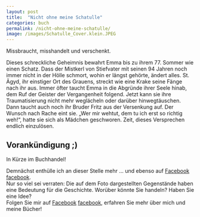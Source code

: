 ```yaml
---
layout: post
title:  "Nicht ohne meine Schatulle"
categories: buch
permalink: /nicht-ohne-meine-schatulle/
image: /images/Schatulle_Cover.klein.JPEG
---
```



Missbraucht, misshandelt und verschenkt. <br> 

Dieses schreckliche Geheimnis bewahrt Emma bis zu ihrem 77. Sommer wie einen Schatz. Dass der Mistkerl von Stiefvater mit seinen 94 Jahren noch immer nicht in der Hölle schmort, wohin er längst gehörte, ändert alles. St. Ägyd, ihr einstiger Ort des Grauens, streckt wie eine Krake seine Fänge nach ihr aus. Immer öfter taucht Emma in die Abgründe ihrer Seele hinab, dem Ruf der Geister der Vergangenheit folgend. Jetzt kann sie ihre Traumatisierung nicht mehr weglächeln oder darüber hinwegtäuschen. <br> 
Dann taucht auch noch ihr Bruder Fritz aus der Versenkung auf. Der Wunsch nach Rache eint sie.
„Wer mir wehtut, dem tu ich erst so richtig weh!“, hatte sie sich als Mädchen geschworen. Zeit, dieses Versprechen endlich einzulösen. <br> 

## Vorankündigung ;)

In Kürze im Buchhandel! <br> 

Demnächst enthülle ich an dieser Stelle mehr ... und ebenso auf [Facebook] [facebook]. <br> Nur so viel sei verraten: Die auf dem Foto dargestellten Gegenstände haben eine Bedeutung für die Geschichte. Worüber könnte Sie handeln? Haben Sie eine Idee? <br> Folgen Sie mir auf [Facebook] [facebook], erfahren Sie mehr über mich und meine Bücher! <br> 


[facebook]: https://www.facebook.com/schreibendeApothekerin/










